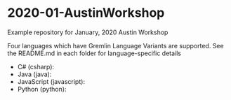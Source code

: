 # 2020-01-AustinWorkshop

Example repository for January, 2020 Austin Workshop

Four languages which have Gremlin Language Variants are supported.  See the README.md in each folder for language-specific details

 - C# (csharp): 
 - Java (java): 
 - JavaScript (javascript):
 - Python (python): 
 
